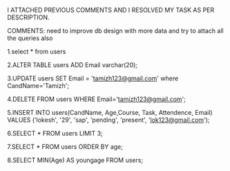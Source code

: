 I ATTACHED PREVIOUS COMMENTS AND I RESOLVED MY TASK AS PER DESCRIPTION.

COMMENTS: need to improve db design with more data and try to attach all the queries also


1.select * from users
 
2.ALTER TABLE users ADD Email varchar(20);

3.UPDATE users SET Email = 'tamizh123@gmail.com' where CandName='Tamizh';

4.DELETE FROM users WHERE Email='tamizh123@gmail.com';

5.INSERT INTO users(CandName, Age,Course, Task, Attendence, Email)
VALUES ('lokesh', '29', 'sap', 'pending', 'present', 'lok123@gmail.com');

6.SELECT * FROM users
LIMIT 3;

7.SELECT * FROM users
ORDER BY age;

8.SELECT MIN(Age) AS youngage
FROM users;
